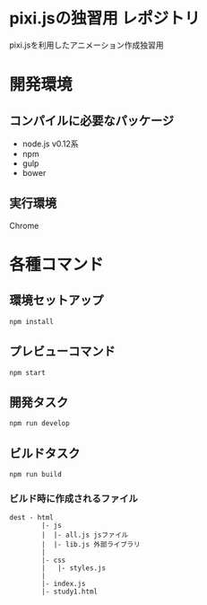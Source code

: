 # pixi.jsの独習用 レポジトリ
pixi.jsを利用したアニメーション作成独習用

# 開発環境
## コンパイルに必要なパッケージ
- node.js v0.12系
- npm
- gulp
- bower

## 実行環境
Chrome

# 各種コマンド
## 環境セットアップ

```
npm install
```

## プレビューコマンド

```
npm start
```

## 開発タスク

```
npm run develop
```

## ビルドタスク

```
npm run build
```

### ビルド時に作成されるファイル

```
dest - html
        |- js
        |  |- all.js jsファイル
        |  |- lib.js 外部ライブラリ
        |
        |- css
        |   |- styles.js
        |
        |- index.js
        |- study1.html
```
